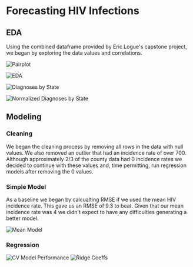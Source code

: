 # Forecasting HIV Infections

## EDA
Using the combined dataframe provided by Eric Logue's capstone project, we began by exploring the data values and correlations.

![Pairplot](https://github.com/vanessapolliard/regression-case-study/blob/Denver/images/sns_pairplot.png)

![EDA](https://github.com/vanessapolliard/regression-case-study/blob/Denver/images/eda.png)

![Diagnoses by State](https://github.com/vanessapolliard/regression-case-study/blob/Denver/images/HIV_diagnoses_by_state.png)

![Normalized Diagnoses by State](https://github.com/vanessapolliard/regression-case-study/blob/Denver/images/HIV_diagnoses_per_100000.png)

## Modeling

### Cleaning
We began the cleaning process by removing all rows in the data with null values. We also removed an outlier that had an incidence rate of over 700. Although approximately 2/3 of the county data had 0 incidence rates we decided to continue with these values and, time permitting, run regression models after removing the 0 values.

### Simple Model
As a baseline we began by calcualting RMSE if we used the mean HIV incidence rate. This gave us an RMSE of 9.3 to beat. Given that our mean incidence rate was 4 we didn't expect to have any difficulties generating a better model.

![Mean Model](https://github.com/vanessapolliard/regression-case-study/blob/Denver/images/mean_model.png)

### Regression

![CV Model Performance](https://github.com/vanessapolliard/regression-case-study/blob/Denver/images/model_performance_across_alphas.png)
![Ridge Coeffs](https://github.com/vanessapolliard/regression-case-study/blob/Denver/images/ridge_coefs.png)